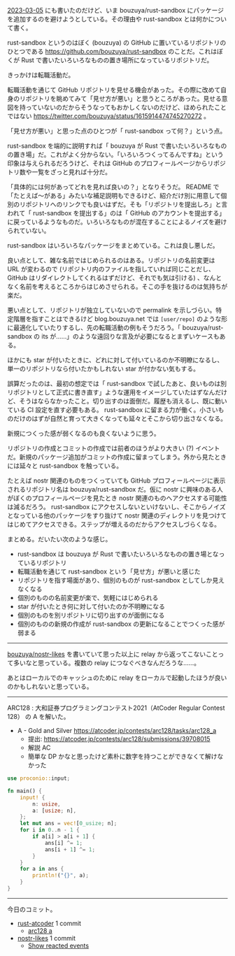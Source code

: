 [2023-03-05] にも書いたのだけど、いま bouzuya/rust-sandbox にパッケージを追加するのを避けようとしている。その理由や rust-sandbox とは何かについて書く。

rust-sandbox というのはぼく (bouzuya) の GitHub に置いているリポジトリのひとつである <https://github.com/bouzuya/rust-sandbox> のことだ。これはぼくが Rust で書いたいろいろなものの置き場所になっているリポジトリだ。

きっかけは転職活動だ。

転職活動を通じて GitHub リポジトリを見せる機会があった。その際に改めて自身のリポジトリを眺めてみて「見せ方が悪い」と思うところがあった。見せる意図を持っていないのだからそうなってもおかしくないのだけど、ほめられたことではない <https://twitter.com/bouzuya/status/1615914474745270272> 。

「見せ方が悪い」と思った点のひとつが「 rust-sandbox って何？」という点。

rust-sandbox を端的に説明すれば「 bouzuya が Rust で書いたいろいろなものの置き場」だ。これがよく分からない。「いろいろつくってるんですね」という印象は与えられるだろうけど、それは GitHub のプロフィールページからリポジトリ数や一覧をざっと見れば十分だ。

「具体的には何があってどれを見れば良いの？」となりそうだ。 README で「たとえば〜がある」みたいな補足説明もできるけど、紹介だけ別に用意して個別のリポジトリへのリンクでも良いはずだ。そも「リポジトリを提出しろ」と言われて「 rust-sandbox を提出する」のは「 GitHub のアカウントを提出する」に戻っているようなものだ。いろいろなものが混在することによるノイズを避けられていない。

rust-sandbox はいろいろなパッケージをまとめている。これは良し悪しだ。

良い点として、雑な名前ではじめられるのはある。リポジトリの名前変更は URL が変わるので (リポジトリ内のファイルを指していれば同じことだし、 GitHub はリダイレクトしてくれるはずだけど、それでも気は引ける) 、なんとなく名前を考えるところからはじめさせられる。そこの手を抜けるのは気持ちが楽だ。

悪い点として、リポジトリが独立していないので permalink を示しづらい。特定階層を指すことはできるけど blog.bouzuya.net では `[user/repo]` のような形に最適化していたりするし、先の転職活動の例もそうだろう。「 bouzuya/rust-sandbox の its が……」のような遠回りな言及が必要になるとまずいケースもある。

ほかにも star が付いたときに、どれに対して付いているのか不明瞭になるし、単一のリポジトリなら付いたかもしれない star が付かない気もする。

誤算だったのは、最初の想定では「 rust-sandbox で試したあと、良いものは別リポジトリとして正式に書き直す」ような運用をイメージしていたはずなんだけど、そうはならなかったこと。切り出すのは面倒だ。履歴も消えるし、既に動いている CI 設定を直す必要もある。 rust-sandbox に留まる力が働く。小さいものだけのはずが自然と育って大きくなっても延々とそこから切り出さなくなる。

新規につくった感が弱くなるのも良くないように思う。

リポジトリの作成とコミットの作成では前者のほうがより大きい (?) イベントだ。新規のパッケージ追加がコミットの作成に留まってしまう。外から見たときには延々と rust-sandbox を触っている。

たとえば nostr 関連のものをつくっていても GitHub プロフィールページに表示されるリポジトリ名は bouzuya/rust-sandbox だ。仮に nostr に興味のある人がぼくのプロフィールページを見たとき nostr 関連のものへアクセスする可能性は減るだろう。 rust-sandbox にアクセスしないといけないし、そこからノイズとなっている他のパッケージをすり抜けて nostr 関連のディレクトリを見つけてはじめてアクセスできる。ステップが増えるのだからアクセスしづらくなる。

まとめる。だいたい次のような感じ。

- rust-sandbox は bouzuya が Rust で書いたいろいろなものの置き場となっているリポジトリ
- 転職活動を通じて rust-sandbox という「見せ方」が悪いと感じた
- リポジトリを指す場面があり、個別のものが rust-sandbox としてしか見えなくなる
- 個別のものの名前変更が楽で、気軽にはじめられる
- star が付いたとき何に対して付いたのか不明瞭になる
- 個別のものを別リポジトリに切り出すのが面倒になる
- 個別のものの新規の作成が rust-sandbox の更新になることでつくった感が弱まる

---

[bouzuya/nostr-likes] を書いていて思った以上に relay から返ってこないことって多いなと思っている。複数の relay につなぐべきなんだろうな……。

あとはローカルでのキャッシュのために relay をローカルで起動したほうが良いのかもしれないと思っている。

---

ARC128 : 大和証券プログラミングコンテスト2021（AtCoder Regular Contest 128） の A を解いた。

- A - Gold and Silver
  <https://atcoder.jp/contests/arc128/tasks/arc128_a>
  - 提出: <https://atcoder.jp/contests/arc128/submissions/39708015>
  - 解説 AC
  - 簡単な DP かなと思ったけど素朴に数字を持つことができなくて解けなかった

```rust
use proconio::input;

fn main() {
    input! {
        n: usize,
        a: [usize; n],
    };
    let mut ans = vec![0_usize; n];
    for i in 0..n - 1 {
        if a[i] > a[i + 1] {
            ans[i] ^= 1;
            ans[i + 1] ^= 1;
        }
    }
    for a in ans {
        println!("{}", a);
    }
}
```

---

今日のコミット。

- [rust-atcoder](https://github.com/bouzuya/rust-atcoder) 1 commit
  - [arc128 a](https://github.com/bouzuya/rust-atcoder/commit/e24bc1beebaccd7040caa4ee98e52d9b33530e56)
- [nostr-likes](https://github.com/bouzuya/nostr-likes) 1 commit
  - [Show reacted events](https://github.com/bouzuya/nostr-likes/commit/5ca687dbfd8090817ee2404b337cb322da9afbf0)

[2023-03-05]: https://blog.bouzuya.net/2023/03/05/
[bouzuya/nostr-likes]: https://github.com/bouzuya/nostr-likes
